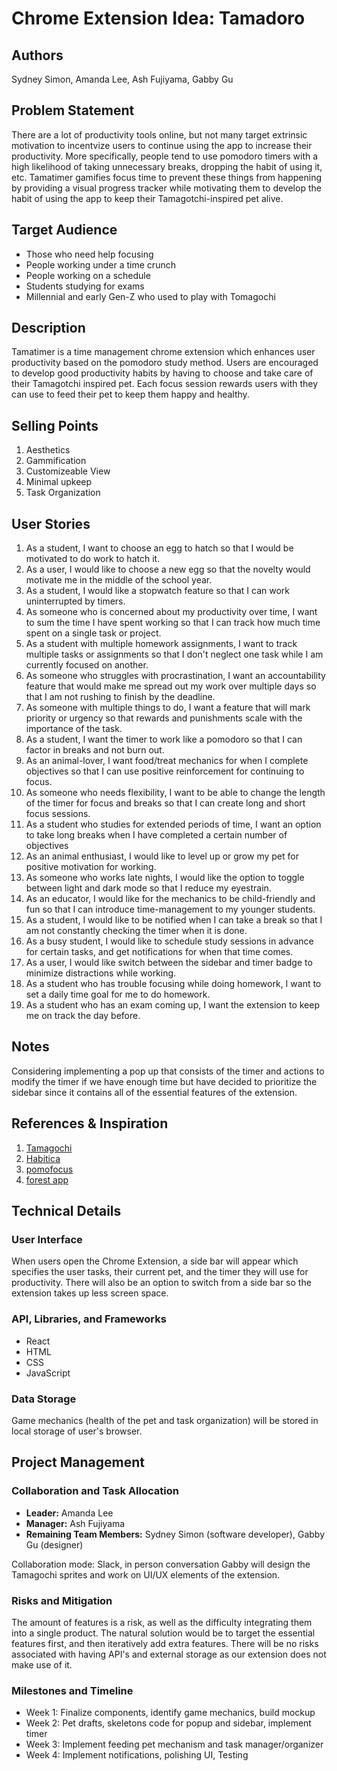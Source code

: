 # Chrome Extension Idea: Tamadoro

## Authors

Sydney Simon, Amanda Lee, Ash Fujiyama, Gabby Gu

## Problem Statement

There are a lot of productivity tools online, but not many target extrinsic motivation to incentvize users to continue using the app to increase their productivity. More specifically, people tend to use pomodoro timers with a high likelihood of taking unnecessary breaks, dropping the habit of using it, etc. Tamatimer gamifies focus time to prevent these things from happening by providing a visual progress tracker while motivating them to develop the habit of using the app to keep their Tamagotchi-inspired pet alive.

## Target Audience

- Those who need help focusing
- People working under a time crunch
- People working on a schedule
- Students studying for exams
- Millennial and early Gen-Z who used to play with Tomagochi

## Description

Tamatimer is a time management chrome extension which enhances user productivity based on the pomodoro study method. Users are encouraged to develop good productivity habits by having to choose and take care of their Tamagotchi inspired pet. Each focus session rewards users with they can use to feed their pet to keep them happy and healthy.

## Selling Points

1. Aesthetics
2. Gammification
3. Customizeable View
4. Minimal upkeep
5. Task Organization

## User Stories

1. As a student, I want to choose an egg to hatch so that I would be motivated to do work to hatch it.
2. As a user, I would like to choose a new egg so that the novelty would motivate me in the middle of the school year.
3. As a student, I would like a stopwatch feature so that I can work uninterrupted by timers.
4. As someone who is concerned about my productivity over time, I want to sum the time I have spent working so that I can track how much time spent on a single task or project.
5. As a student with multiple homework assignments, I want to track multiple tasks or assignments so that I don't neglect one task while I am currently focused on another.
6. As someone who struggles with procrastination, I want an accountability feature that would make me spread out my work over multiple days so that I am not rushing to finish by the deadline.
7. As someone with multiple things to do, I want a feature that will mark priority or urgency so that rewards and punishments scale with the importance of the task.
8. As a student, I want the timer to work like a pomodoro so that I can factor in breaks and not burn out.
9. As an animal-lover, I want food/treat mechanics for when I complete objectives so that I can use positive reinforcement for continuing to focus.
10. As someone who needs flexibility, I want to be able to change the length of the timer for focus and breaks so that I can create long and short focus sessions.
11. As a student who studies for extended periods of time, I want an option to take long breaks when I have completed a certain number of objectives
12. As an animal enthusiast, I would like to level up or grow my pet for positive motivation for working.
13. As someone who works late nights, I would like the option to toggle between light and dark mode so that I reduce my eyestrain.
14. As an educator, I would like for the mechanics to be child-friendly and fun so that I can introduce time-management to my younger students.
15. As a student, I would like to be notified when I can take a break so that I am not constantly checking the timer when it is done.
16. As a busy student, I would like to schedule study sessions in advance for certain tasks, and get notifications for when that time comes.
17. As a user, I would like switch between the sidebar and timer badge to minimize distractions while working.
18. As a student who has trouble focusing while doing homework, I want to set a daily time goal for me to do homework.
19. As a student who has an exam coming up, I want the extension to keep me on track the day before.

## Notes

Considering implementing a pop up that consists of the timer and actions to modify the timer if we have enough time but have decided to prioritize the sidebar since it contains all of the essential features of the extension.

## References & Inspiration

1. [Tamagochi](https://tamagotchi.com/)
2. [Habitica](https://habitica.com/)
3. [pomofocus](https://pomofocus.io/app)
4. [forest app](https://forestapp.cc/)

## Technical Details

### User Interface

When users open the Chrome Extension, a side bar will appear which specifies the user tasks, their current pet, and the timer they will use for productivity. There will also be an option to switch from a side bar so the extension takes up less screen space.

### API, Libraries, and Frameworks

- React
- HTML
- CSS
- JavaScript

### Data Storage

Game mechanics (health of the pet and task organization) will be stored in local storage of user's browser.

## Project Management

### Collaboration and Task Allocation

- **Leader:** Amanda Lee
- **Manager:** Ash Fujiyama
- **Remaining Team Members:** Sydney Simon (software developer), Gabby Gu (designer)

Collaboration mode: Slack, in person conversation
Gabby will design the Tamagochi sprites and work on UI/UX elements of the extension.

### Risks and Mitigation

The amount of features is a risk, as well as the difficulty integrating them into a single product. The natural solution would be to target the essential features first, and then iteratively add extra features. There will be no risks associated with having API's and external storage as our extension does not make use of it.

### Milestones and Timeline

- Week 1: Finalize components, identify game mechanics, build mockup
- Week 2: Pet drafts, skeletons code for popup and sidebar, implement timer
- Week 3: Implement feeding pet mechanism and task manager/organizer
- Week 4: Implement notifications, polishing UI, Testing

